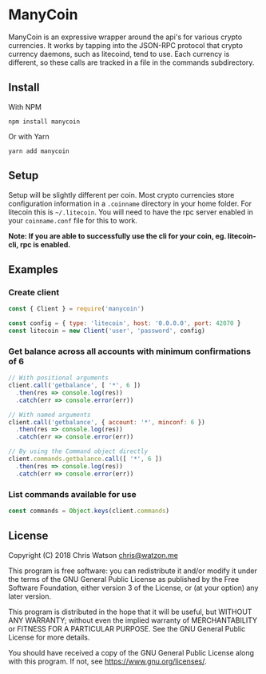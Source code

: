 # ManyCoin

ManyCoin is an expressive wrapper around the api's for various crypto currencies. It works by tapping into the JSON-RPC protocol that crypto currency daemons, such as litecoind, tend to use. Each currency is different, so these calls are tracked in a file in the commands subdirectory.

## Install

With NPM

`npm install manycoin`

Or with Yarn

`yarn add manycoin`

## Setup

Setup will be slightly different per coin. Most crypto currencies store configuration information in a `.coinname` directory in your home folder. For litecoin this is `~/.litecoin`. You will need to have the rpc server enabled in your `coinname.conf` file for this to work.

__Note: If you are able to successfully use the cli for your coin, eg. litecoin-cli, rpc is enabled.__

## Examples

### Create client
```js
const { Client } = require('manycoin')

const config = { type: 'litecoin', host: '0.0.0.0', port: 42070 }
const litecoin = new Client('user', 'password', config)
```

### Get balance across all accounts with minimum confirmations of 6

```js
// With positional arguments
client.call('getbalance', [ '*', 6 ])
  .then(res => console.log(res))
  .catch(err => console.error(err))

// With named arguments
client.call('getbalance', { account: '*', minconf: 6 })
  .then(res => console.log(res))
  .catch(err => console.error(err))

// By using the Command object directly
client.commands.getbalance.call([ '*', 6 ])
  .then(res => console.log(res))
  .catch(err => console.error(err))
```

### List commands available for use

```js
const commands = Object.keys(client.commands)
```

## License
Copyright (C) 2018  Chris Watson <chris@watzon.me>

This program is free software: you can redistribute it and/or modify
it under the terms of the GNU General Public License as published by
the Free Software Foundation, either version 3 of the License, or
(at your option) any later version.

This program is distributed in the hope that it will be useful,
but WITHOUT ANY WARRANTY; without even the implied warranty of
MERCHANTABILITY or FITNESS FOR A PARTICULAR PURPOSE.  See the
GNU General Public License for more details.

You should have received a copy of the GNU General Public License
along with this program.  If not, see <https://www.gnu.org/licenses/>.